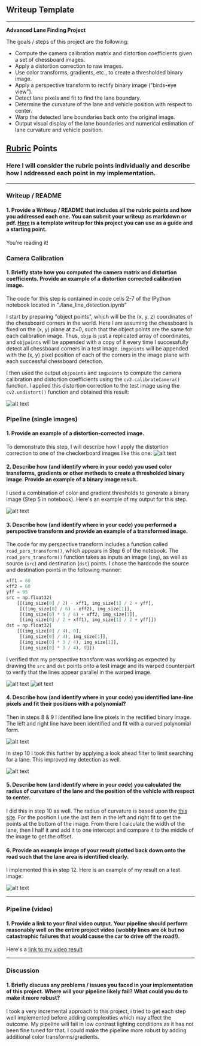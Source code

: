 ## Writeup Template

---

**Advanced Lane Finding Project**

The goals / steps of this project are the following:

* Compute the camera calibration matrix and distortion coefficients given a set of chessboard images.
* Apply a distortion correction to raw images.
* Use color transforms, gradients, etc., to create a thresholded binary image.
* Apply a perspective transform to rectify binary image ("birds-eye view").
* Detect lane pixels and fit to find the lane boundary.
* Determine the curvature of the lane and vehicle position with respect to center.
* Warp the detected lane boundaries back onto the original image.
* Output visual display of the lane boundaries and numerical estimation of lane curvature and vehicle position.

[//]: # (Image References)

[image1]: ./writeup_media/binary_birds_eye.png "Binary Birds Eye"
[image2]: ./writeup_media/binary.png "Binary"
[image3]: ./writeup_media/birds_eye_curved.png "Birds Eye Curved"
[image4]: ./writeup_media/birds_eye.png "Birds Eye"
[image5]: ./writeup_media/first_pass_success.png "First Pass Success"
[image6]: ./writeup_media/good_bad_lane_lines.png "Good and Bad Lane Lines"
[image7]: ./writeup_media/lane_lines_look_ahead.png "Lane Lines Look Ahead"
[image8]: ./writeup_media/lane_lines.png "Lane Lines"
[image9]: ./writeup_media/perspective_transform.png "Perspective Transform"
[image10]: ./writeup_media/undistort.png "Undistort"

[video1]: ./project_video_output.mp4 "Video"

## [Rubric](https://review.udacity.com/#!/rubrics/571/view) Points

### Here I will consider the rubric points individually and describe how I addressed each point in my implementation.  

---

### Writeup / README

#### 1. Provide a Writeup / README that includes all the rubric points and how you addressed each one.  You can submit your writeup as markdown or pdf.  [Here](https://github.com/udacity/CarND-Advanced-Lane-Lines/blob/master/writeup_template.md) is a template writeup for this project you can use as a guide and a starting point.  

You're reading it!

### Camera Calibration

#### 1. Briefly state how you computed the camera matrix and distortion coefficients. Provide an example of a distortion corrected calibration image.

The code for this step is contained in code cells 2-7 of the IPython notebook located in "./lane_line_detection.ipynb"

I start by preparing "object points", which will be the (x, y, z) coordinates of the chessboard corners in the world. Here I am assuming the chessboard is fixed on the (x, y) plane at z=0, such that the object points are the same for each calibration image.  Thus, `objp` is just a replicated array of coordinates, and `objpoints` will be appended with a copy of it every time I successfully detect all chessboard corners in a test image.  `imgpoints` will be appended with the (x, y) pixel position of each of the corners in the image plane with each successful chessboard detection.  

I then used the output `objpoints` and `imgpoints` to compute the camera calibration and distortion coefficients using the `cv2.calibrateCamera()` function.  I applied this distortion correction to the test image using the `cv2.undistort()` function and obtained this result: 

![alt text][image10]

### Pipeline (single images)

#### 1. Provide an example of a distortion-corrected image.

To demonstrate this step, I will describe how I apply the distortion correction to one of the checkerboard images like this one:
![alt text][image9]

#### 2. Describe how (and identify where in your code) you used color transforms, gradients or other methods to create a thresholded binary image.  Provide an example of a binary image result.

I used a combination of color and gradient thresholds to generate a binary image (Step 5 in notebook).  Here's an example of my output for this step.

![alt text][image2]

#### 3. Describe how (and identify where in your code) you performed a perspective transform and provide an example of a transformed image.

The code for my perspective transform includes a function called `road_pers_transform()`, which appears in Step 6 of the notebook.  The `road_pers_transform()` function takes as inputs an image (`img`), as well as source (`src`) and destination (`dst`) points.  I chose the hardcode the source and destination points in the following manner:

```python
xff1 = 60
xff2 = 60
yff = 95
src = np.float32(
    [[(img_size[0] / 2) - xff1, img_size[1] / 2 + yff],
     [((img_size[0] / 6) - xff2), img_size[1]],
     [(img_size[0] * 5 / 6) + xff2, img_size[1]],
     [(img_size[0] / 2 + xff1), img_size[1] / 2 + yff]])
dst = np.float32(
    [[(img_size[0] / 4), 0],
     [(img_size[0] / 4), img_size[1]],
     [(img_size[0] * 3 / 4), img_size[1]],
     [(img_size[0] * 3 / 4), 0]])
```

I verified that my perspective transform was working as expected by drawing the `src` and `dst` points onto a test image and its warped counterpart to verify that the lines appear parallel in the warped image.

![alt text][image1]
![alt text][image3]

#### 4. Describe how (and identify where in your code) you identified lane-line pixels and fit their positions with a polynomial?

Then in steps 8 & 9 I identified lane line pixels in the rectified binary image. The left and right line have been identified and fit with a curved polynomial form. 

![alt text][image8]

In step 10 I took this further by applying a look ahead filter to limit searching for a lane. This improved my detection as well.

![alt text][image7]

#### 5. Describe how (and identify where in your code) you calculated the radius of curvature of the lane and the position of the vehicle with respect to center.

I did this in step 10 as well. The radius of curvature is based upon the [this site](http://www.intmath.com/applications-differentiation/8-radius-curvature.php). For the position I use the last item in the left and right fit to get the points at the bottom of the image. From there I calculate the width of the lane, then I half it and add it to one intercept and compare it to the middle of the image to get the offset.

#### 6. Provide an example image of your result plotted back down onto the road such that the lane area is identified clearly.

I implemented this in step 12.  Here is an example of my result on a test image:

![alt text][image5]

---

### Pipeline (video)

#### 1. Provide a link to your final video output.  Your pipeline should perform reasonably well on the entire project video (wobbly lines are ok but no catastrophic failures that would cause the car to drive off the road!).

Here's a [link to my video result](./project_video_output.mp4)

---

### Discussion

#### 1. Briefly discuss any problems / issues you faced in your implementation of this project.  Where will your pipeline likely fail?  What could you do to make it more robust?

I took a very incremental approach to this project, i tried to get each step well implemented before adding complexities which may affect the outcome. My pipeline will fail in low contrast lighting conditions as it has not been fine tuned for that. I could make the pipeline more robust by adding additional color transforms/gradients.